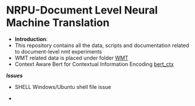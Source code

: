 # NRPU-Document Level Neural Machine Translation
- **Introduction**:
- This repository contains all the data, scripts and documentation related to document-level nmt experiments
- WMT related data is placed under folder [WMT](/WMT)
- Context Aware Bert for Contextual Information Encoding [bert_ctx](https://github.com/bert-nmt/ctx-bert-nmt)

***Issues***
- SHELL Windows/Ubuntu shell file issue
- ```tr -d "\r" <binarize_baseline.sh > a.tmp , mv a.tmp binarize_baseline.sh 
```

